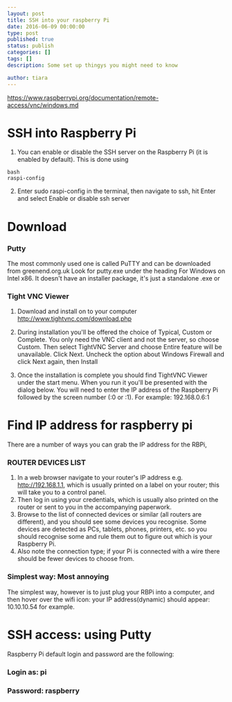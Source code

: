 ```yaml
---
layout: post
title: SSH into your raspberry Pi
date: 2016-06-09 00:00:00
type: post
published: true
status: publish
categories: []
tags: []
description: Some set up thingys you might need to know

author: tiara
---
```


https://www.raspberrypi.org/documentation/remote-access/vnc/windows.md

# SSH into Raspberry Pi 

1. You can enable or disable the SSH server on the Raspberry Pi (it is enabled by default). This is done using 

~~~ 
bash
raspi-config
~~~

2. Enter sudo raspi-config in the terminal, then navigate to ssh, hit Enter and select Enable or disable ssh server

# Download 

### Putty 

The most commonly used one is called PuTTY and can be downloaded from greenend.org.uk Look for putty.exe under the heading For Windows on Intel x86.
It doesn't have an installer package, it's just a standalone .exe
or 

### Tight VNC Viewer

1. Download and install on to your computer http://www.tightvnc.com/download.php

2. During installation you'll be offered the choice of Typical, Custom or Complete. You only need the VNC client and not the server, so choose Custom. Then select TightVNC Server and choose Entire feature will be unavailable. Click Next. Uncheck the option about Windows Firewall and click Next again, then Install


3. Once the installation is complete you should find TightVNC Viewer under the start menu. When you run it you'll be presented with the dialog below. You will need to enter the IP address of the Raspberry Pi followed by the screen number (:0 or :1). For example: 192.168.0.6:1

# Find IP address for raspberry pi

There are a number of ways you can grab the IP address for the RBPi, 

### ROUTER DEVICES LIST

1. In a web browser navigate to your router's IP address e.g. http://192.168.1.1, which is usually printed on a label on your router; this will take you to a control panel. 
2. Then log in using your credentials, which is usually also printed on the router or sent to you in the accompanying paperwork. 
3. Browse to the list of connected devices or similar (all routers are different), and you should see some devices you recognise. Some devices are detected as PCs, tablets, phones, printers, etc. so you should recognise some and rule them out to figure out which is your Raspberry Pi. 
4. Also note the connection type; if your Pi is connected with a wire there should be fewer devices to choose from.

### Simplest way: Most annoying

The simplest way, however is to just plug your RBPi into a computer, and then hover over the wifi icon: your IP address(dynamic) should appear: 10.10.10.54 for example. 

# SSH access: using Putty

Raspberry Pi default login and password are the following:

### Login as: pi

### Password: raspberry 


